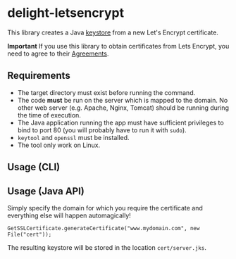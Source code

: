 # delight-letsencrypt

This library creates a Java [keystore](https://docs.oracle.com/javase/7/docs/api/java/security/KeyStore.html) 
from a new Let's Encrypt certificate.

**Important** If you use this library to obtain certificates from Lets Encrypt, you need to agree to their [Agreements](https://letsencrypt.org/repository/).  

## Requirements

- The target directory must exist before running the command.
- The code **must** be run on the server which is mapped to the domain. No other web server (e.g. Apache, Nginx, Tomcat) should be running during the time of execution.
- The Java application running the app must have sufficient privileges to bind to port 80 (you will probably have to run it with `sudo`).
- `keytool` and `openssl` must be installed.
- The tool only work on Linux.

## Usage (CLI)



## Usage (Java API)

Simply specify the domain for which you require the certificate and everything else will happen automagically!

```
GetSSLCertificate.generateCertificate("www.mydomain.com", new File("cert"));
```

The resulting keystore will be stored in the location `cert/server.jks`.






